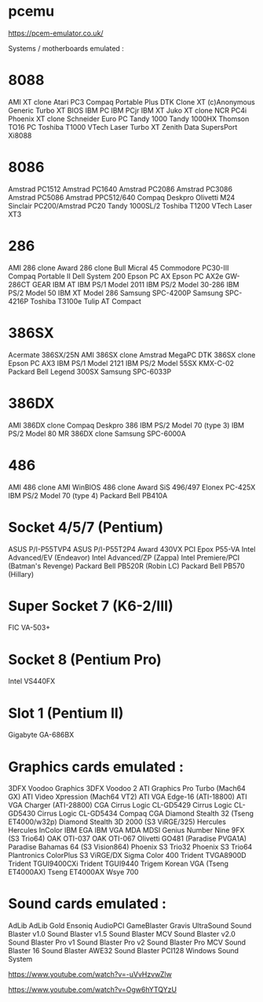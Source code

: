 # pcemu
https://pcem-emulator.co.uk/

Systems / motherboards emulated :

8088
====
AMI XT clone
Atari PC3
Compaq Portable Plus
DTK Clone XT
(c)Anonymous Generic Turbo XT BIOS
IBM PC
IBM PCjr
IBM XT
Juko XT clone
NCR PC4i
Phoenix XT clone
Schneider Euro PC
Tandy 1000
Tandy 1000HX
Thomson TO16 PC
Toshiba T1000
VTech Laser Turbo XT
Zenith Data SupersPort
Xi8088

8086
====
Amstrad PC1512
Amstrad PC1640
Amstrad PC2086
Amstrad PC3086
Amstrad PC5086
Amstrad PPC512/640
Compaq Deskpro
Olivetti M24
Sinclair PC200/Amstrad PC20
Tandy 1000SL/2
Toshiba T1200
VTech Laser XT3

286
====
AMI 286 clone
Award 286 clone
Bull Micral 45
Commodore PC30-III
Compaq Portable II
Dell System 200
Epson PC AX
Epson PC AX2e
GW-286CT GEAR
IBM AT
IBM PS/1 Model 2011
IBM PS/2 Model 30-286
IBM PS/2 Model 50
IBM XT Model 286
Samsung SPC-4200P
Samsung SPC-4216P
Toshiba T3100e
Tulip AT Compact

386SX
=====
Acermate 386SX/25N
AMI 386SX clone
Amstrad MegaPC
DTK 386SX clone
Epson PC AX3
IBM PS/1 Model 2121
IBM PS/2 Model 55SX
KMX-C-02
Packard Bell Legend 300SX
Samsung SPC-6033P

386DX
=====
AMI 386DX clone
Compaq Deskpro 386
IBM PS/2 Model 70 (type 3)
IBM PS/2 Model 80
MR 386DX clone
Samsung SPC-6000A

486
===
AMI 486 clone
AMI WinBIOS 486 clone
Award SiS 496/497
Elonex PC-425X
IBM PS/2 Model 70 (type 4)
Packard Bell PB410A

Socket 4/5/7 (Pentium)
=================
ASUS P/I-P55TVP4
ASUS P/I-P55T2P4
Award 430VX PCI
Epox P55-VA
Intel Advanced/EV (Endeavor)
Intel Advanced/ZP (Zappa)
Intel Premiere/PCI (Batman's Revenge)
Packard Bell PB520R (Robin LC)
Packard Bell PB570 (Hillary)


Super Socket 7 (K6-2/III)
=================
FIC VA-503+

Socket 8 (Pentium Pro)
===============
Intel VS440FX


Slot 1 (Pentium II)
==============
Gigabyte GA-686BX


Graphics cards emulated :
=================
3DFX Voodoo Graphics
3DFX Voodoo 2
ATI Graphics Pro Turbo (Mach64 GX)
ATI Video Xpression (Mach64 VT2)
ATI VGA Edge-16 (ATI-18800)
ATI VGA Charger (ATI-28800)
CGA
Cirrus Logic CL-GD5429
Cirrus Logic CL-GD5430
Cirrus Logic CL-GD5434
Compaq CGA
Diamond Stealth 32 (Tseng ET4000/w32p)
Diamond Stealth 3D 2000 (S3 ViRGE/325)
Hercules
Hercules InColor
IBM EGA
IBM VGA
MDA
MDSI Genius
Number Nine 9FX (S3 Trio64)
OAK OTI-037
OAK OTI-067
Olivetti GO481 (Paradise PVGA1A)
Paradise Bahamas 64 (S3 Vision864)
Phoenix S3 Trio32
Phoenix S3 Trio64
Plantronics ColorPlus
S3 ViRGE/DX
Sigma Color 400
Trident TVGA8900D
Trident TGUI9400CXi
Trident TGUI9440
Trigem Korean VGA (Tseng ET4000AX)
Tseng ET4000AX
Wsye 700

Sound cards emulated :
================
AdLib
AdLib Gold
Ensoniq AudioPCI
GameBlaster
Gravis UltraSound
Sound Blaster v1.0
Sound Blaster v1.5
Sound Blaster MCV
Sound Blaster v2.0
Sound Blaster Pro v1
Sound Blaster Pro v2
Sound Blaster Pro MCV
Sound Blaster 16
Sound Blaster AWE32
Sound Blaster PCI128
Windows Sound System

https://www.youtube.com/watch?v=-uVvHzvwZlw

https://www.youtube.com/watch?v=Ogw6hYTQYzU
